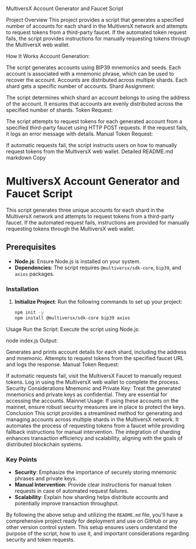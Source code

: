 MultiversX Account Generator and Faucet Script

Project Overview
This project provides a script that generates a specified number of accounts for each shard in the MultiversX network and attempts to request tokens from a third-party faucet. If the automated token request fails, the script provides instructions for manually requesting tokens through the MultiversX web wallet.

How It Works
Account Generation:

The script generates accounts using BIP39 mnemonics and seeds. Each account is associated with a mnemonic phrase, which can be used to recover the account.
Accounts are distributed across multiple shards. Each shard gets a specific number of accounts.
Shard Assignment:

The script determines which shard an account belongs to using the address of the account.
It ensures that accounts are evenly distributed across the specified number of shards.
Token Request:

The script attempts to request tokens for each generated account from a specified third-party faucet using HTTP POST requests.
If the request fails, it logs an error message with details.
Manual Token Request:

If automatic requests fail, the script instructs users on how to manually request tokens from the MultiversX web wallet.
Detailed README.md
markdown
Copy
# MultiversX Account Generator and Faucet Script

This script generates three unique accounts for each shard in the MultiversX network and attempts to request tokens from a third-party faucet. If the automated request fails, instructions are provided for manually requesting tokens through the MultiversX web wallet.

## Prerequisites

- **Node.js**: Ensure Node.js is installed on your system.
- **Dependencies**: The script requires `@multiversx/sdk-core`, `bip39`, and `axios` packages.

### Installation

1. **Initialize Project**: Run the following commands to set up your project:

   ```bash
   npm init -y
   npm install @multiversx/sdk-core bip39 axios
Usage
Run the Script: Execute the script using Node.js:

node index.js
Output:

Generates and prints account details for each shard, including the address and mnemonic.
Attempts to request tokens from the specified faucet URL and logs the response.
Manual Token Request:

If automatic requests fail, visit the MultiversX Faucet to manually request tokens.
Log in using the MultiversX web wallet to complete the process.
Security Considerations
Mnemonic and Private Key: Treat the generated mnemonics and private keys as confidential. They are essential for accessing the accounts.
Mainnet Usage: If using these accounts on the mainnet, ensure robust security measures are in place to protect the keys.
Conclusion
This script provides a streamlined method for generating and managing accounts across multiple shards in the MultiversX network. It automates the process of requesting tokens from a faucet while providing fallback instructions for manual intervention. The integration of sharding enhances transaction efficiency and scalability, aligning with the goals of distributed blockchain systems.


### Key Points

- **Security**: Emphasize the importance of securely storing mnemonic phrases and private keys.
- **Manual Intervention**: Provide clear instructions for manual token requests in case of automated request failures.
- **Scalability**: Explain how sharding helps distribute accounts and potentially improve transaction throughput.

By following the above setup and utilizing the `README.md` file, you'll have a comprehensive project ready for deployment and use on GitHub or any other version control system. This setup ensures users understand the purpose of the script, how to use it, and important considerations regarding security and token requests.

